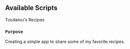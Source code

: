 ## Available Scripts

Toodalou's Recipes

### `Purpose`

Creating a simple app to share some of my favorite recipes.

